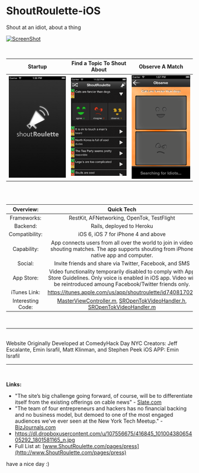 ShoutRoulette-iOS
=================
Shout at an idiot, about a thing

[![ScreenShot](https://dl.dropboxusercontent.com/u/107556675/Ania/Screenshot%20from%202013-11-22%2000%3A26%3A15.png)](http://vimeo.com/60722216)
  
<br>

| Startup     | Find a Topic To Shout About | Observe A Match  |
| :-------------: |:-------------:| :-----:|
| ![ShoutRoulette](https://github.com/eminisrafil/ShoutRoulette-iOS/blob/master/AppStoreScreenShots/ShoutRoulette-StartUp.png?raw=true)     | ![ShoutRoulette](https://github.com/eminisrafil/ShoutRoulette-iOS/blob/master/AppStoreScreenShots/ShoutRoulette.png?raw=true) | ![ShoutRoulette](https://github.com/eminisrafil/ShoutRoulette-iOS/blob/master/AppStoreScreenShots/ShoutRoulette-Observe.png?raw=true) |

  
<br>
<br>
  
| Overview:   | Quick Tech |
| :------------------:   |:-------------------------------------------------:|
| Frameworks:            | RestKit, AFNetworking, OpenTok, TestFlight |
| Backend:               | Rails, deployed to Heroku |
| Compatibility:         | iOS 6, iOS 7 for iPhone 4 and above |
| Capability:            | App connects users from all over the world to join in video shouting matches. The app supports shouting from iPhone native app and computer.
| Social:                | Invite friends and share via Twitter, Facebook, and SMS |
| App Store:             | Video functionality temporarily disabled to comply with App Store Guidelines. Only voice is enabled in iOS app. Video will be reintroduced amoung Facebook/Twitter friends only. |
| iTunes Link:           | https://itunes.apple.com/us/app/shoutroulette/id740817024 |
| Interesting Code: | [MasterViewController.m](https://github.com/eminisrafil/ShoutRoulette-iOS/blob/master/ShoutRoulette/SRViewControllers/SRMasterViewController.m), [ SROpenTokVideoHandler.h](https://github.com/eminisrafil/ShoutRoulette-iOS/blob/master/ShoutRoulette/SRClasses/SROpenTokVideoHandler.h), [SROpenTokVideoHandler.m](https://github.com/eminisrafil/ShoutRoulette-iOS/blob/master/ShoutRoulette/SRClasses/SROpenTokVideoHandler.m)|

<br>
<hr>
<br>
Website Originally Developed at ComedyHack Day NYC  
Creators: Jeff Escalante, Emin Israfil, Matt Klinman, and Stephen Peek  
iOS APP: Emin Israfil  
<br>
<hr>
<br>

**Links:**  
- "The site’s big challenge going forward, of course, will be to differentiate itself from the existing offerings on cable news" - [Slate.com](http://www.slate.com/blogs/future_tense/2012/10/10/shoutroulette_video_chat_parody_website_lets_you_shout_at_strangers_who.html)  
- "The team of four entrepreneurs and hackers has no financial backing and no business model, but demoed to one of the most engaged audiences we’ve ever seen at the New York Tech Meetup." -  [BizJournals.com](http://upstart.bizjournals.com/companies/rebel-brands/2012/10/10/shout-roulette-demos-at-nytm.html)
- https://dl.dropboxusercontent.com/u/107556675/416845_10100438065405292_1801581165_n.jpg  
- Full List at: [www.ShoutRoulette.com/pages/press](http://www.ShoutRoulette.com/pages/press)  



have a nice day :)
